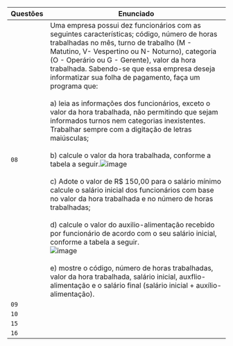 | Questões  | Enunciado |
| ------------- | ------------- |
| `08`  | Uma empresa possui dez funcionários com as seguintes características; código, número de horas trabalhadas no mês, turno de trabalho (M - Matutino, V- Vespertino ou N- Noturno), categoria (O - Operário ou G - Gerente), valor da hora trabalhada. Sabendo-se que essa empresa deseja informatizar sua folha de pagamento, faça um programa que: <br> <br> a) leia as informações dos funcionários, exceto o valor da hora trabalhada, não permitindo que sejam informados turnos nem categorias inexistentes. Trabalhar sempre com a digitação de letras maiúsculas; <br> <br> b) calcule o valor da hora trabalhada, conforme a tabela a seguir.![image](https://user-images.githubusercontent.com/124939591/233813450-1e586729-08c9-40b5-a4f5-167b80047bc8.png) <br> <br> c) Adote o valor de R$ 150,00 para o salário mínimo calcule o salário inicial dos funcionários com base no valor da hora trabalhada e no número de horas trabalhadas; <br> <br> d) calcule o valor do auxilio-alimentação recebido por funcionário de acordo com o seu salário inicial, conforme a tabela a seguir. <br> ![image](https://user-images.githubusercontent.com/124939591/233813502-3e7e18ec-3cd1-47c5-b4d7-d6860cafe9fb.png) <br> <br> e) mostre o código, número de horas trabalhadas, valor da hora trabalhada, salário inicial, auxflio-alimentação e o salário final (salário inicial + auxílio-alimentação).  |
| `09`  |   |
| `10`  |   |
| `15`  |   |
| `16`  |   |
